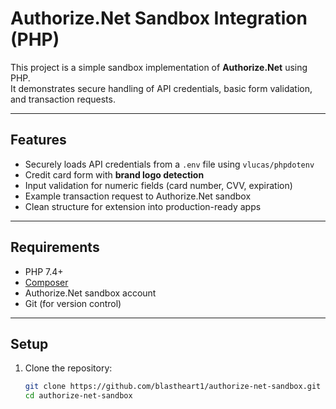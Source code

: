 # Authorize.Net Sandbox Integration (PHP)

This project is a simple sandbox implementation of **Authorize.Net** using PHP.  
It demonstrates secure handling of API credentials, basic form validation, and transaction requests.

---

## Features
- Securely loads API credentials from a `.env` file using `vlucas/phpdotenv`
- Credit card form with **brand logo detection**
- Input validation for numeric fields (card number, CVV, expiration)
- Example transaction request to Authorize.Net sandbox
- Clean structure for extension into production-ready apps

---

## Requirements
- PHP 7.4+  
- [Composer](https://getcomposer.org/)  
- Authorize.Net sandbox account  
- Git (for version control)

---

## Setup

1. Clone the repository:
   ```bash
   git clone https://github.com/blastheart1/authorize-net-sandbox.git
   cd authorize-net-sandbox
